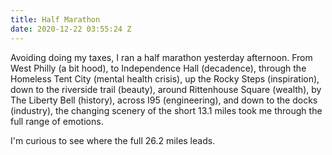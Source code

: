 ```yaml
---
title: Half Marathon
date: 2020-12-22 03:55:24 Z
---
```


Avoiding doing my taxes, I ran a half marathon yesterday afternoon. From West Philly (a bit hood), to Independence Hall (decadence), through the Homeless Tent City (mental health crisis), up the Rocky Steps (inspiration), down to the riverside trail (beauty), around Rittenhouse Square (wealth), by The Liberty Bell (history), across I95 (engineering), and down to the docks (industry), the changing scenery of the short 13.1 miles took me through the full range of emotions.

I'm curious to see where the full 26.2 miles leads.  
